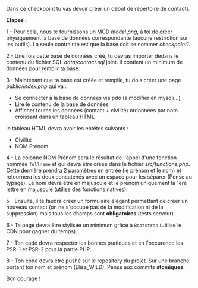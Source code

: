 Dans ce checkpoint tu vas devoir créer un début de répertoire de contacts.

**Etapes :**

1 - Pour cela, nous te fournissons un MCD *model.png*, à toi de créer physiquement la base de données correspondante (aucune restriction sur les outils).
La seule contrainte est que la base doit se nommer *checkpoint1*.

2 - Une fois cette base de données créé, tu devras importer dedans le contenu du fichier SQL *data/contact.sql* joint. 
Il contient un minimum de données pour remplir ta base.

3 - Maintenant que ta base est créée et remplie, tu dois créer une page *public/index.php* qui va :

- Se connecter à la base de données via pdo (à modifier en mysqli...)
- Lire le contenu de la base de données
- Afficher toutes les données (contact + civilité) ordonnées par nom croissant dans un tableau HTML

le tableau HTML devra avoir les entêtes suivants : 

- Civilité
- NOM Prénom

4 - La colonne NOM Prénom sera le résultat de l'appel d'une fonction nommée `fullname` et qui devra être créée dans le fichier *src/functions.php*. 
Cette dernière prendra 2 paramètres en entrée (le prénom et le nom) et retournera les deux concaténés avec un espace
pour les séparer (Pense au typage). Le nom devra être en majuscule et le prénom uniquement la 1ere lettre en majuscule (utilise des fonctions natives).

5 - Ensuite, il te faudra créer un formulaire élégant permettant de créer un nouveau contact 
(on ne s'occupe pas de la modification ni de la suppression) mais tous les champs sont **obligatoires** (tests serveur).

6 - Ta page devra être stylisée un minimum grâce à `Bootstrap` (utilise le CDN pour gagner du temps).

7 - Ton code devra respecter les bonnes pratiques et en l'occurence les PSR-1 et PSR-2 pour la partie PHP.

8 - Ton code devra être pushé sur le repository du projet. Sur une branche portant ton nom et prénom (Elisa_WILD). Pense aux commits **atomiques**.

Bon courage ! 
